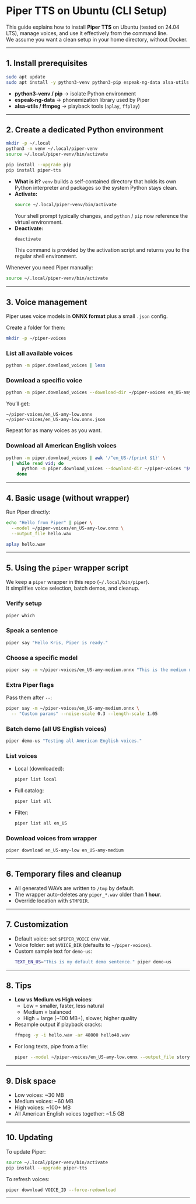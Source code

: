 # Piper TTS on Ubuntu (CLI Setup)

This guide explains how to install **Piper TTS** on Ubuntu (tested on 24.04 LTS), manage voices, and use it effectively from the command line.  
We assume you want a clean setup in your home directory, without Docker.

---

## 1. Install prerequisites

```bash
sudo apt update
sudo apt install -y python3-venv python3-pip espeak-ng-data alsa-utils ffmpeg
```

- **python3-venv / pip** → isolate Python environment  
- **espeak-ng-data** → phonemization library used by Piper  
- **alsa-utils / ffmpeg** → playback tools (`aplay`, `ffplay`)  

---

## 2. Create a dedicated Python environment

```bash
mkdir -p ~/.local
python3 -m venv ~/.local/piper-venv
source ~/.local/piper-venv/bin/activate

pip install --upgrade pip
pip install piper-tts
```

- **What is it?** `venv` builds a self-contained directory that holds its own Python interpreter and packages so the system Python stays clean.
- **Activate:**
  ```bash
  source ~/.local/piper-venv/bin/activate
  ```
  Your shell prompt typically changes, and `python` / `pip` now reference the virtual environment.
- **Deactivate:**
  ```bash
  deactivate
  ```
  This command is provided by the activation script and returns you to the regular shell environment.

Whenever you need Piper manually:
```bash
source ~/.local/piper-venv/bin/activate
```

---

## 3. Voice management

Piper uses voice models in **ONNX format** plus a small `.json` config.  

Create a folder for them:
```bash
mkdir -p ~/piper-voices
```

### List all available voices
```bash
python -m piper.download_voices | less
```

### Download a specific voice
```bash
python -m piper.download_voices --download-dir ~/piper-voices en_US-amy-low
```

You’ll get:
```
~/piper-voices/en_US-amy-low.onnx
~/piper-voices/en_US-amy-low.onnx.json
```

Repeat for as many voices as you want.

### Download all American English voices
```bash
python -m piper.download_voices | awk '/^en_US-/{print $1}' \
  | while read vid; do
      python -m piper.download_voices --download-dir ~/piper-voices "$vid"
    done
```

---

## 4. Basic usage (without wrapper)

Run Piper directly:
```bash
echo "Hello from Piper" | piper \
  --model ~/piper-voices/en_US-amy-low.onnx \
  --output_file hello.wav

aplay hello.wav
```

---

## 5. Using the `piper` wrapper script

We keep a `piper` wrapper in this repo (`~/.local/bin/piper`).  
It simplifies voice selection, batch demos, and cleanup.  

### Verify setup
```bash
piper which
```

### Speak a sentence
```bash
piper say "Hello Kris, Piper is ready."
```

### Choose a specific model
```bash
piper say -m ~/piper-voices/en_US-amy-medium.onnx "This is the medium model."
```

### Extra Piper flags
Pass them after `--`:
```bash
piper say -m ~/piper-voices/en_US-amy-medium.onnx \
  -- "Custom params" --noise-scale 0.3 --length-scale 1.05
```

### Batch demo (all US English voices)
```bash
piper demo-us "Testing all American English voices."
```

### List voices
- Local (downloaded):
  ```bash
  piper list local
  ```
- Full catalog:
  ```bash
  piper list all
  ```
- Filter:
  ```bash
  piper list all en_US
  ```

### Download voices from wrapper
```bash
piper download en_US-amy-low en_US-amy-medium
```

---

## 6. Temporary files and cleanup

- All generated WAVs are written to `/tmp` by default.  
- The wrapper auto-deletes any `piper_*.wav` older than **1 hour**.  
- Override location with `$TMPDIR`.

---

## 7. Customization

- Default voice: set `$PIPER_VOICE` env var.  
- Voice folder: set `$VOICE_DIR` (defaults to `~/piper-voices`).  
- Custom sample text for `demo-us`:  
  ```bash
  TEXT_EN_US="This is my default demo sentence." piper demo-us
  ```

---

## 8. Tips

- **Low vs Medium vs High voices**:  
  - Low = smaller, faster, less natural  
  - Medium = balanced  
  - High = large (~100 MB+), slower, higher quality
- Resample output if playback cracks:  
  ```bash
  ffmpeg -y -i hello.wav -ar 48000 hello48.wav
  ```
- For long texts, pipe from a file:  
  ```bash
  piper --model ~/piper-voices/en_US-amy-low.onnx --output_file story.wav < story.txt
  ```

---

## 9. Disk space

- Low voices: ~30 MB  
- Medium voices: ~60 MB  
- High voices: ~100+ MB  
- All American English voices together: ~1.5 GB

---

## 10. Updating

To update Piper:
```bash
source ~/.local/piper-venv/bin/activate
pip install --upgrade piper-tts
```

To refresh voices:
```bash
piper download VOICE_ID --force-redownload
```

---
